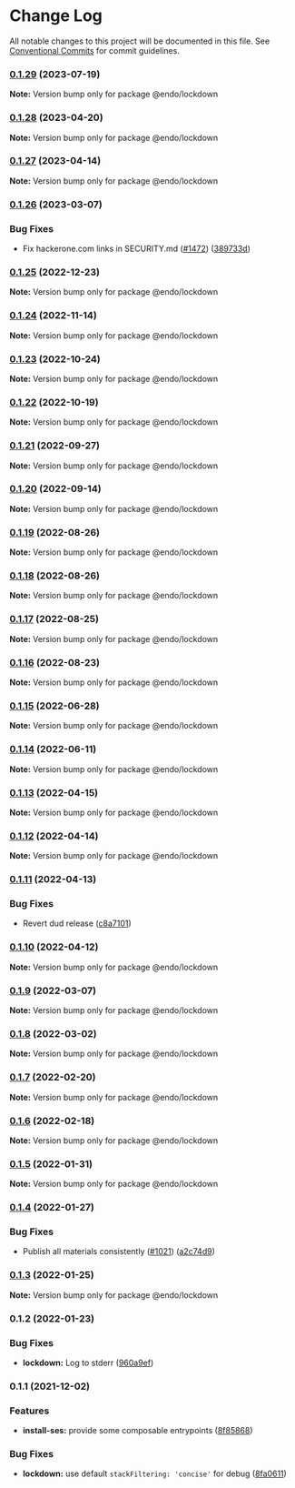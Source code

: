 # Change Log

All notable changes to this project will be documented in this file.
See [Conventional Commits](https://conventionalcommits.org) for commit guidelines.

### [0.1.29](https://github.com/endojs/endo/compare/@endo/lockdown@0.1.28...@endo/lockdown@0.1.29) (2023-07-19)

**Note:** Version bump only for package @endo/lockdown





### [0.1.28](https://github.com/endojs/endo/compare/@endo/lockdown@0.1.27...@endo/lockdown@0.1.28) (2023-04-20)

**Note:** Version bump only for package @endo/lockdown

### [0.1.27](https://github.com/endojs/endo/compare/@endo/lockdown@0.1.26...@endo/lockdown@0.1.27) (2023-04-14)

**Note:** Version bump only for package @endo/lockdown

### [0.1.26](https://github.com/endojs/endo/compare/@endo/lockdown@0.1.25...@endo/lockdown@0.1.26) (2023-03-07)

### Bug Fixes

- Fix hackerone.com links in SECURITY.md ([#1472](https://github.com/endojs/endo/issues/1472)) ([389733d](https://github.com/endojs/endo/commit/389733dbc7a74992f909c38d27ea7e8e68623959))

### [0.1.25](https://github.com/endojs/endo/compare/@endo/lockdown@0.1.24...@endo/lockdown@0.1.25) (2022-12-23)

**Note:** Version bump only for package @endo/lockdown

### [0.1.24](https://github.com/endojs/endo/compare/@endo/lockdown@0.1.23...@endo/lockdown@0.1.24) (2022-11-14)

**Note:** Version bump only for package @endo/lockdown

### [0.1.23](https://github.com/endojs/endo/compare/@endo/lockdown@0.1.22...@endo/lockdown@0.1.23) (2022-10-24)

**Note:** Version bump only for package @endo/lockdown

### [0.1.22](https://github.com/endojs/endo/compare/@endo/lockdown@0.1.21...@endo/lockdown@0.1.22) (2022-10-19)

**Note:** Version bump only for package @endo/lockdown

### [0.1.21](https://github.com/endojs/endo/compare/@endo/lockdown@0.1.20...@endo/lockdown@0.1.21) (2022-09-27)

**Note:** Version bump only for package @endo/lockdown

### [0.1.20](https://github.com/endojs/endo/compare/@endo/lockdown@0.1.19...@endo/lockdown@0.1.20) (2022-09-14)

**Note:** Version bump only for package @endo/lockdown

### [0.1.19](https://github.com/endojs/endo/compare/@endo/lockdown@0.1.18...@endo/lockdown@0.1.19) (2022-08-26)

**Note:** Version bump only for package @endo/lockdown

### [0.1.18](https://github.com/endojs/endo/compare/@endo/lockdown@0.1.17...@endo/lockdown@0.1.18) (2022-08-26)

**Note:** Version bump only for package @endo/lockdown

### [0.1.17](https://github.com/endojs/endo/compare/@endo/lockdown@0.1.16...@endo/lockdown@0.1.17) (2022-08-25)

**Note:** Version bump only for package @endo/lockdown

### [0.1.16](https://github.com/endojs/endo/compare/@endo/lockdown@0.1.15...@endo/lockdown@0.1.16) (2022-08-23)

**Note:** Version bump only for package @endo/lockdown

### [0.1.15](https://github.com/endojs/endo/compare/@endo/lockdown@0.1.14...@endo/lockdown@0.1.15) (2022-06-28)

**Note:** Version bump only for package @endo/lockdown

### [0.1.14](https://github.com/endojs/endo/compare/@endo/lockdown@0.1.13...@endo/lockdown@0.1.14) (2022-06-11)

**Note:** Version bump only for package @endo/lockdown

### [0.1.13](https://github.com/endojs/endo/compare/@endo/lockdown@0.1.12...@endo/lockdown@0.1.13) (2022-04-15)

**Note:** Version bump only for package @endo/lockdown

### [0.1.12](https://github.com/endojs/endo/compare/@endo/lockdown@0.1.11...@endo/lockdown@0.1.12) (2022-04-14)

**Note:** Version bump only for package @endo/lockdown

### [0.1.11](https://github.com/endojs/endo/compare/@endo/lockdown@0.1.10...@endo/lockdown@0.1.11) (2022-04-13)

### Bug Fixes

- Revert dud release ([c8a7101](https://github.com/endojs/endo/commit/c8a71017d8d7af10a97909c9da9c5c7e59aed939))

### [0.1.10](https://github.com/endojs/endo/compare/@endo/lockdown@0.1.9...@endo/lockdown@0.1.10) (2022-04-12)

**Note:** Version bump only for package @endo/lockdown

### [0.1.9](https://github.com/endojs/endo/compare/@endo/lockdown@0.1.8...@endo/lockdown@0.1.9) (2022-03-07)

**Note:** Version bump only for package @endo/lockdown

### [0.1.8](https://github.com/endojs/endo/compare/@endo/lockdown@0.1.7...@endo/lockdown@0.1.8) (2022-03-02)

**Note:** Version bump only for package @endo/lockdown

### [0.1.7](https://github.com/endojs/endo/compare/@endo/lockdown@0.1.6...@endo/lockdown@0.1.7) (2022-02-20)

**Note:** Version bump only for package @endo/lockdown

### [0.1.6](https://github.com/endojs/endo/compare/@endo/lockdown@0.1.5...@endo/lockdown@0.1.6) (2022-02-18)

**Note:** Version bump only for package @endo/lockdown

### [0.1.5](https://github.com/endojs/endo/compare/@endo/lockdown@0.1.4...@endo/lockdown@0.1.5) (2022-01-31)

**Note:** Version bump only for package @endo/lockdown

### [0.1.4](https://github.com/endojs/endo/compare/@endo/lockdown@0.1.3...@endo/lockdown@0.1.4) (2022-01-27)

### Bug Fixes

- Publish all materials consistently ([#1021](https://github.com/endojs/endo/issues/1021)) ([a2c74d9](https://github.com/endojs/endo/commit/a2c74d9de68a325761d62e1b2187a117ef884571))

### [0.1.3](https://github.com/endojs/endo/compare/@endo/lockdown@0.1.2...@endo/lockdown@0.1.3) (2022-01-25)

**Note:** Version bump only for package @endo/lockdown

### 0.1.2 (2022-01-23)

### Bug Fixes

- **lockdown:** Log to stderr ([960a9ef](https://github.com/endojs/endo/commit/960a9ef79e8e36dd564d01016441119156f2ad08))

### 0.1.1 (2021-12-02)

### Features

- **install-ses:** provide some composable entrypoints ([8f85868](https://github.com/Agoric/agoric-sdk/commit/8f8586872febaa12857d0833bd19d71dc9aa8134))

### Bug Fixes

- **lockdown:** use default `stackFiltering: 'concise'` for debug ([8fa0611](https://github.com/Agoric/agoric-sdk/commit/8fa0611b474d2770fbbae6d0831c47d97fe68c0b))
